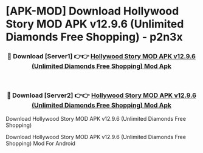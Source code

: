 # [APK-MOD] Download Hollywood Story MOD APK v12.9.6 (Unlimited Diamonds Free Shopping) - p2n3x


<div align="center">
<h3>🔴 Download [Server1] 👉👉 <a href="https://apk-comot.site?title=Hollywood_Story_MOD_APK_v12.9.6_(Unlimited_Diamonds_Free_Shopping)">Hollywood Story MOD APK v12.9.6 (Unlimited Diamonds Free Shopping) Mod Apk</a></h3><br>
<h3>🔴 Download [Server2] 👉👉 <a href="https://apk-comot.site?title=Hollywood_Story_MOD_APK_v12.9.6_(Unlimited_Diamonds_Free_Shopping)">Hollywood Story MOD APK v12.9.6 (Unlimited Diamonds Free Shopping) Mod Apk</a></h3>
</div>



Download Hollywood Story MOD APK v12.9.6 (Unlimited Diamonds Free Shopping) 

Download Hollywood Story MOD APK v12.9.6 (Unlimited Diamonds Free Shopping) Mod For Android